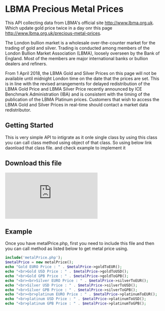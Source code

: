 # LBMA Precious Metal Prices

This API collecting data from LBMA's official site http://www.lbma.org.uk. Which update gold price twice in a day onr this page http://www.lbma.org.uk/precious-metal-prices.

The London bullion market is a wholesale over-the-counter market for the trading of gold and silver. Trading is conducted among members of the London Bullion Market Association (LBMA), loosely overseen by the Bank of England. Most of the members are major international banks or bullion dealers and refiners.

From 1 April 2018, the LBMA Gold and Silver Prices on this page will not be available until midnight London time on the date that the prices are set. This is in line with the revised arrangements for delayed redistribution of the LBMA Gold Price and LBMA Silver Price recently announced by ICE Benchmark Administration (IBA) and is consistent with the timing of the publication of the LBMA Platinum prices. Customers that wish to access the LBMA Gold and Silver Prices in real-time should contact a market data redistributor.

## Getting Started

This is very simple API to intigrate as it onle single class by using this class you can call class method using object of that class. So using below link daonload that class file. and check example to implement it

## Download this file 

![metalPrice.php](https://github.com/makasanaakshay/Precious-Metal-Prices-PHP-API/blob/master/metalPrice.php)


## Example

Once you have metalPrice.php, first you need to include this file and then you can call method as listed below to get metal price using.


```php
include('metalPrice.php');
$metalPrice = new metalPrice();
echo "Gold EURO Price : " . $metalPrice->goldToEUR();
echo "<br>Gold USD Price : " . $metalPrice->goldToUSD();
echo "<br>Gold GPB Price : " . $metalPrice->goldToGPB();
echo "<br><br>Silver EURO Price : " . $metalPrice->silverToEUR();
echo "<br>Silver USD Price : " . $metalPrice->silverToUSD();
echo "<br>Silver GPB Price : " . $metalPrice->silverToGPB();
echo "<br><br>platinum EURO Price : " . $metalPrice->platinumToEUR();
echo "<br>platinum USD Price : " . $metalPrice->platinumToUSD();
echo "<br>platinum GPB Price : " . $metalPrice->platinumToGPB();
```

